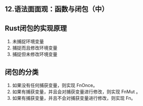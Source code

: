 ## 12.语法面面观：函数与闭包（中）

## Rust闭包的实现原理

1. 未捕捉环境变量  
2. 捕捉而且修改环境变量
3. 捕捉但未修改环境变量

## 闭包的分类

1. 如果没有任何捕获变量，则实现 FnOnce。
2. 如果有捕获变量，并且会对捕获变量进行修改，则实现 FnMut 。
3. 如果有捕获变量，并且不会对捕获变量进行修改，则实现 Fn。